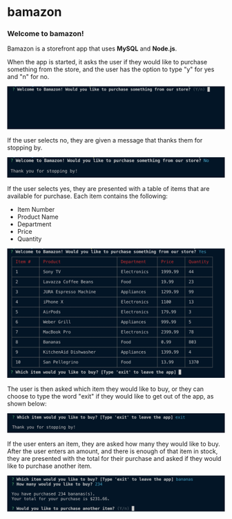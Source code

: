 # bamazon

### Welcome to bamazon!

Bamazon is a storefront app that uses **MySQL** and **Node.js**.

When the app is started, it asks the user if they would like to purchase something from the store, and the user has the option to type "y" for yes and "n" for no.

![Opening Message](https://github.com/ryanweingart/bamazon/blob/master/Images/Opening%20Message.png)

If the user selects no, they are given a message that thanks them for stopping by.

![Answer No](https://github.com/ryanweingart/bamazon/blob/master/Images/Answer%20No.png)

If the user selects yes, they are presented with a table of items that are available for purchase. Each item contains the following:

* Item Number
* Product Name
* Department
* Price
* Quantity

![Original Table](https://github.com/ryanweingart/bamazon/blob/master/Images/Original%20Table.png)

The user is then asked which item they would like to buy, or they can choose to type the word "exit" if they would like to get out of the app, as shown below:

![Answer Exit](https://github.com/ryanweingart/bamazon/blob/master/Images/Answer%20Exit.png)

If the user enters an item, they are asked how many they would like to buy. After the user enters an amount, and there is enough of that item in stock, they are presented with the total for their purchase and asked if they would like to purchase another item.

![Total Purchase](https://github.com/ryanweingart/bamazon/blob/master/Images/Total%20Purchase.png)

